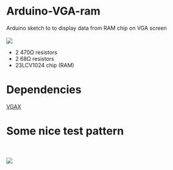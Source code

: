 # Arduino-VGA-ram
Arduino sketch to to display data from RAM chip on VGA screen
<br><br>
![](https://nop.koindozer.org/gh/vga/ram-vga4.png)

- 2 470Ω resistors
- 2 68Ω resistors
- 23LCV1024 chip (RAM)

# Dependencies
[VGAX](https://github.com/smaffer/vgax)

# Some nice test pattern
<br><br>
![](https://nop.koindozer.org/gh/vga/testpattr.png)
